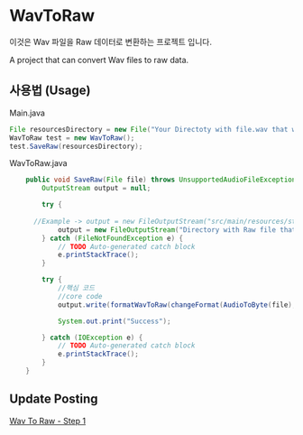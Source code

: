 # WavToRaw

이것은 Wav 파일을 Raw 데이터로 변환하는 프로젝트 입니다.

A project that can convert Wav files to raw data.

## 사용법 (Usage)

Main.java
```Java
File resourcesDirectory = new File("Your Directoty with file.wav that wants to change Raw");
WavToRaw test = new WavToRaw();
test.SaveRaw(resourcesDirectory);
```

WavToRaw.java

```Java
	public void SaveRaw(File file) throws UnsupportedAudioFileException {
		OutputStream output = null;

		try {
    
      //Example -> output = new FileOutputStream("src/main/resources/static/audio/test.raw");
			output = new FileOutputStream("Directory with Raw file that you make(Wav to Raw).raw");
		} catch (FileNotFoundException e) {
			// TODO Auto-generated catch block
			e.printStackTrace();
		}

		try {
			//핵심 코드
			//core code
			output.write(formatWavToRaw(changeFormat(AudioToByte(file), FORMAT)));

			System.out.print("Success");

		} catch (IOException e) {
			// TODO Auto-generated catch block
			e.printStackTrace();
		}
	}
```


## Update Posting

[Wav To Raw - Step 1](https://jee00609.github.io/java/how-convert-wav-to-raw/)

